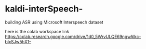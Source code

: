 # kaldi-interSpeech-
building ASR using Microsoft Interspeech dataset

here is the colab workspace link https://colab.research.google.com/drive/1d0_5WrvULQE69ngwAlkc-blxSJw5hX1-

